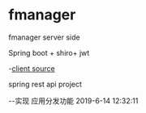 # fmanager
fmanager server side

Spring boot + shiro+ jwt

-[client source](https://github.com/Codefans-fan/FManager)

spring rest api project


--实现 应用分发功能     2019-6-14 12:32:11